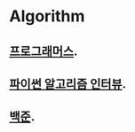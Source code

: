 # Algorithm
## [프로그래머스](http://www.programmers.co.kr).
## [파이썬 알고리즘 인터뷰](http://www.kyobobook.co.kr/product/detailViewKor.laf?ejkGb=KOR&mallGb=KOR&barcode=9791189909178).
## [백준](https://www.acmicpc.net/).
